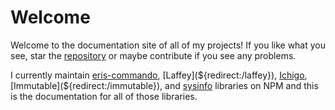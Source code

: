 # Welcome
Welcome to the documentation site of all of my projects! If you like what you see, star the [repository](${redirect:github.com/auguwu/docs}) or maybe contribute if you see any problems.

I currently maintain [eris-commando](${redirect:/eris-commando}), [Laffey](${redirect:/laffey}), [Ichigo](${redirect:/ichigo}), [Immutable](${redirect:/immutable}), and [sysinfo](${redirect:/sysinfo}) libraries on NPM and this is the documentation for all of those libraries.